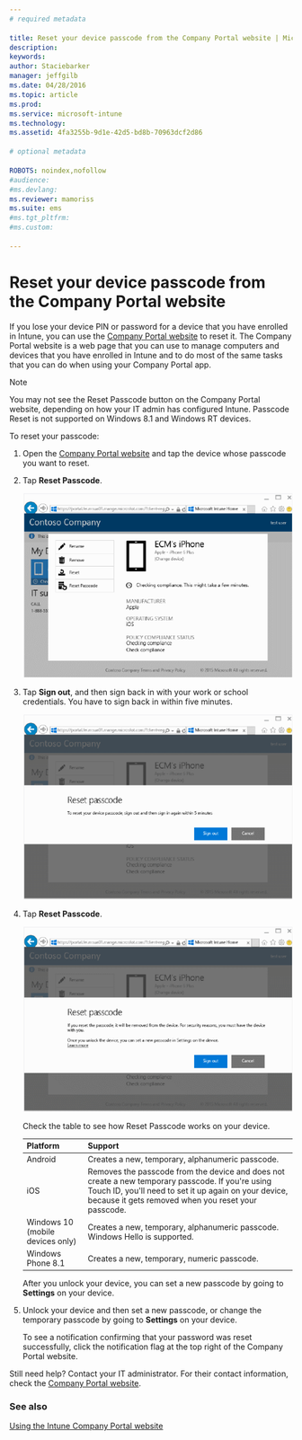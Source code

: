 ```yaml
---
# required metadata

title: Reset your device passcode from the Company Portal website | Microsoft Intune
description:
keywords:
author: Staciebarker
manager: jeffgilb
ms.date: 04/28/2016
ms.topic: article
ms.prod:
ms.service: microsoft-intune
ms.technology:
ms.assetid: 4fa3255b-9d1e-42d5-bd8b-70963dcf2d86

# optional metadata

ROBOTS: noindex,nofollow
#audience:
#ms.devlang:
ms.reviewer: mamoriss
ms.suite: ems
#ms.tgt_pltfrm:
#ms.custom:

---
```



# Reset your device passcode from the Company Portal website

If you lose your device PIN or password for a device that you have enrolled in Intune, you can use the [Company Portal website](http://portal.manage.microsoft.com) to reset it. The Company Portal website is a web page that you can use to manage computers and devices that you have enrolled in Intune and to do most of the same tasks that you can do when using your Company Portal app.

> [!NOTE] 
> You may not see the Reset Passcode button on the Company Portal website, depending on how your IT admin has configured Intune. Passcode Reset is not supported on Windows 8.1 and Windows RT devices.

To reset your passcode:

1.  Open the [Company Portal website](http://portal.manage.microsoft.com) and tap the device whose passcode you want to reset.

2.  Tap **Reset Passcode**.

    ![tap-passcode-to-reset](./media/iwp-1-tap-reset-passcode.png)

3.  Tap **Sign out**, and then sign back in with your work or school credentials. You have to sign back in within five minutes.

    ![sign-out-sign-back-in](./media/iwp-2-sign-out.png)

4.  Tap **Reset Passcode**.

    ![tap-reset-passcode](./media/iwp-3-tap-reset-passcode-after-signin.png)

    Check the table to see how Reset Passcode works on your device.

    |Platform|Support|
    |------------|-----------|
    |Android|Creates a new, temporary, alphanumeric passcode.|
    |iOS|Removes the passcode from the device and does not create a new temporary passcode. If you're using Touch ID, you'll need to set it up again on your device, because it gets removed when you reset your passcode.|
    |Windows 10 (mobile devices only)|Creates a new, temporary, alphanumeric passcode. Windows Hello is supported.|
    |Windows Phone 8.1|Creates a new,  temporary, numeric passcode.|
    After you unlock your device, you can set a new passcode by going to **Settings** on your device.

5.  Unlock your device and then set a new passcode, or change the temporary passcode by going to **Settings** on your device.

    To see a notification confirming that your password was reset successfully, click the notification flag at the top right of the Company Portal website.

Still need help? Contact your IT administrator. For their contact information, check the [Company Portal website](http://portal.manage.microsoft.com).

### See also
[Using the Intune Company Portal website](using-the-intune-company-portal-website.md)